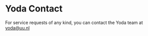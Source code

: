 # Yoda Contact

For service requests of any kind, you can contact the Yoda team at [yoda@uu.nl](mailto:yoda@uu.nl)
